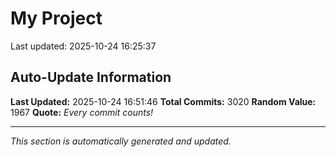 # My Project


Last updated: 2025-10-24 16:25:37



















































































































































































































































































































































































































































































































































































































































































































































































































































































































































































































































































































































































































































































































































































































































































































































































































































































































































































































































































































































































































































































































































































































































































































































































































































































































































































































































































































































































































































































































































































































































































































































































































































































































































































































































































































































## Auto-Update Information

**Last Updated:** 2025-10-24 16:51:46
**Total Commits:** 3020
**Random Value:** 1967
**Quote:** _Every commit counts!_

---
_This section is automatically generated and updated._